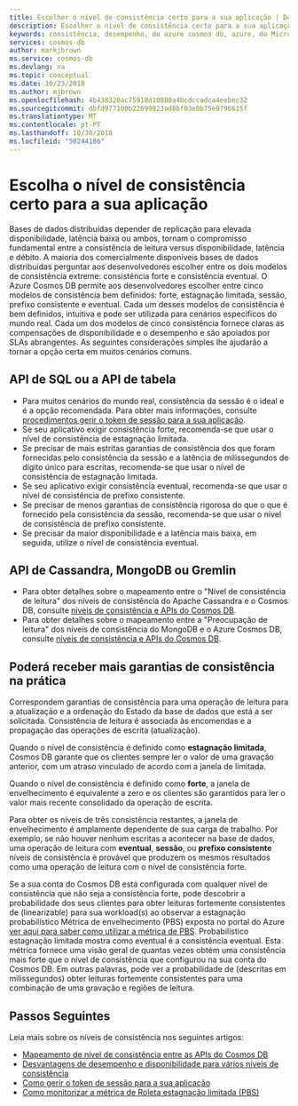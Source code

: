 ```yaml
---
title: Escolher o nível de consistência certo para a sua aplicação | Documentos da Microsoft
description: Escolher o nível de consistência certo para a sua aplicação no Azure Cosmos DB.
keywords: consistência, desempenho, do azure cosmos db, azure, do Microsoft azure
services: cosmos-db
author: markjbrown
ms.service: cosmos-db
ms.devlang: na
ms.topic: conceptual
ms.date: 10/23/2018
ms.author: mjbrown
ms.openlocfilehash: 4b438320ac75918d10880a4bcdccadca4eebec32
ms.sourcegitcommit: dbfd977100b22699823ad8bf03e0b75e9796615f
ms.translationtype: MT
ms.contentlocale: pt-PT
ms.lasthandoff: 10/30/2018
ms.locfileid: "50244186"
---
```

# <a name="choose-the-right-consistency-level-for-your-application"></a>Escolha o nível de consistência certo para a sua aplicação

Bases de dados distribuídas depender de replicação para elevada disponibilidade, latência baixa ou ambos, tornam o compromisso fundamental entre a consistência de leitura versus disponibilidade, latência e débito. A maioria dos comercialmente disponíveis bases de dados distribuídas perguntar aos desenvolvedores escolher entre os dois modelos de consistência extreme: consistência forte e consistência eventual. O Azure Cosmos DB permite aos desenvolvedores escolher entre cinco modelos de consistência bem definidos: forte, estagnação limitada, sessão, prefixo consistente e eventual. Cada um desses modelos de consistência é bem definidos, intuitiva e pode ser utilizada para cenários específicos do mundo real. Cada um dos modelos de cinco consistência fornece claras as compensações de disponibilidade e o desempenho e são apoiados por SLAs abrangentes. As seguintes considerações simples lhe ajudarão a tornar a opção certa em muitos cenários comuns.

## <a name="sql-api-or-table-api"></a>API de SQL ou a API de tabela

- Para muitos cenários do mundo real, consistência da sessão é o ideal e é a opção recomendada. Para obter mais informações, consulte [procedimentos gerir o token de sessão para a sua aplicação](how-to-manage-consistency.md#utilize-session-tokens).
- Se seu aplicativo exigir consistência forte, recomenda-se que usar o nível de consistência de estagnação limitada.
- Se precisar de mais estritas garantias de consistência dos que foram fornecidas pelo consistência da sessão e a latência de milissegundos de dígito único para escritas, recomenda-se que usar o nível de consistência de estagnação limitada.  
- Se seu aplicativo exigir consistência eventual, recomenda-se que usar o nível de consistência de prefixo consistente.
- Se precisar de menos garantias de consistência rigorosa do que o que é fornecido pela consistência da sessão, recomenda-se que usar o nível de consistência de prefixo consistente.
- Se precisar da maior disponibilidade e a latência mais baixa, em seguida, utilize o nível de consistência eventual.

## <a name="cassandra-mongodb-or-gremlin-api"></a>API de Cassandra, MongoDB ou Gremlin

- Para obter detalhes sobre o mapeamento entre o "Nível de consistência de leitura" dos níveis de consistência do Apache Cassandra e o Cosmos DB, consulte [níveis de consistência e APIs do Cosmos DB](consistency-levels-across-apis.md#cassandra-mapping).
- Para obter detalhes sobre o mapeamento entre a "Preocupação de leitura" dos níveis de consistência do MongoDB e o Azure Cosmos DB, consulte [níveis de consistência e APIs do Cosmos DB](consistency-levels-across-apis.md#mongo-mapping).

## <a name="you-may-get-stronger-consistency-guarantees-in-practice"></a>Poderá receber mais garantias de consistência na prática

Correspondem garantias de consistência para uma operação de leitura para a atualização e a ordenação do Estado da base de dados que está a ser solicitada. Consistência de leitura é associada às encomendas e a propagação das operações de escrita (atualização).  

Quando o nível de consistência é definido como **estagnação limitada**, Cosmos DB garante que os clientes sempre ler o valor de uma gravação anterior, com um atraso vinculado de acordo com a janela de limitada.

Quando o nível de consistência é definido como **forte**, a janela de envelhecimento é equivalente a zero e os clientes são garantidos para ler o valor mais recente consolidado da operação de escrita.

Para obter os níveis de três consistência restantes, a janela de envelhecimento é amplamente dependente de sua carga de trabalho. Por exemplo, se não houver nenhum escritas a acontecer na base de dados, uma operação de leitura com **eventual**, **sessão**, ou **prefixo consistente** níveis de consistência é provável que produzem os mesmos resultados como uma operação de leitura com o nível de consistência forte.

Se a sua conta do Cosmos DB está configurada com qualquer nível de consistência que não seja a consistência forte, pode descobrir a probabilidade dos seus clientes para obter leituras fortemente consistentes de (linearizable) para sua workload(s) ao observar a estagnação probabilístico Métrica de envelhecimento (PBS) exposta no portal do Azure [ver aqui para saber como utilizar a métrica de PBS](how-to-manage-consistency.md#monitor-probabilistically-bounded-staleness-pbs-metric). Probabilístico estagnação limitada mostra como eventual é a consistência eventual. Esta métrica fornece uma visão geral de quantas vezes obtém uma consistência mais forte que o nível de consistência que configurou na sua conta do Cosmos DB. Em outras palavras, pode ver a probabilidade de (descritas em milissegundos) obter leituras fortemente consistentes para uma combinação de uma gravação e regiões de leitura.

## <a name="next-steps"></a>Passos Seguintes

Leia mais sobre os níveis de consistência nos seguintes artigos:

* [Mapeamento de nível de consistência entre as APIs do Cosmos DB](consistency-levels-across-apis.md)
* [Desvantagens de desempenho e disponibilidade para vários níveis de consistência](consistency-levels-tradeoffs.md)
* [Como gerir o token de sessão para a sua aplicação](how-to-manage-consistency.md#utilize-session-tokens)
* [Como monitorizar a métrica de Roleta estagnação limitada (PBS)](how-to-manage-consistency.md#monitor-probabilistically-bounded-staleness-pbs-metric)